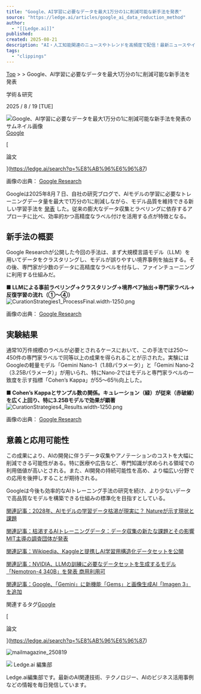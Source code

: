 ```yaml
---
title: "Google、AI学習に必要なデータを最大1万分の1に削減可能な新手法を発表"
source: "https://ledge.ai/articles/google_ai_data_reduction_method"
author:
  - "[[Ledge.ai]]"
published:
created: 2025-08-21
description: "AI・人工知能関連のニュースやトレンドを高頻度で配信！最新ニュースやインタビュー、イベントレポートなどAIに関するさまざまな情報を独自の切り口で掲載"
tags:
  - "clippings"
---
```

[Top](https://ledge.ai/) \> \> Google、AI学習に必要なデータを最大1万分の1に削減可能な新手法を発表

学術＆研究

2025 / 8 / 19 \[TUE\]

![Google、AI学習に必要なデータを最大1万分の1に削減可能な新手法を発表のサムネイル画像](https://storage.googleapis.com/ledge-ai-prd-public-bucket/media/Achieving_10_000x_training_data_reduction_fc90dd6f52/Achieving_10_000x_training_data_reduction_fc90dd6f52.jpg)[Google](https://ledge.ai/search?q=Google)

[

論文

](https://ledge.ai/search?q=%E8%AB%96%E6%96%87)

画像の出典： [Google Research](https://research.google/blog/achieving-10000x-training-data-reduction-with-high-fidelity-labels/)

Googleは2025年8月７日、自社の研究ブログで、AIモデルの学習に必要なトレーニングデータ量を最大で1万分の1に削減しながら、モデル品質を維持できる新しい学習手法を [発表](https://research.google/blog/achieving-10000x-training-data-reduction-with-high-fidelity-labels/) した。従来の膨大なデータ収集とラベリングに依存するアプローチに比べ、効率的かつ高精度なラベル付けを活用する点が特徴となる。

## 新手法の概要

Google Researchが公開した今回の手法は、まず大規模言語モデル（LLM）を用いてデータをクラスタリングし、モデルが誤りやすい境界事例を抽出する。その後、専門家が少数のデータに高精度なラベルを付与し、ファインチューニングに利用する仕組みだ。

**■ LLMによる事前ラベリング→クラスタリング→境界ペア抽出→専門家ラベル→反復学習の流れ（①〜④）** ![CurationStrategies1_ProcessFinal.width-1250.png](https://storage.googleapis.com/ledge-ai-prd-public-bucket/media/Curation_Strategies1_Process_Final_width_1250_c73b951bad/Curation_Strategies1_Process_Final_width_1250_c73b951bad.png)

画像の出典： [Google Research](https://research.google/blog/achieving-10000x-training-data-reduction-with-high-fidelity-labels/)

## 実験結果

通常10万件規模のラベルが必要とされるケースにおいて、この手法では250〜450件の専門家ラベルで同等以上の成果を得られることが示された。実験にはGoogleの軽量モデル「Gemini Nano-1（1.8Bパラメータ）」と「Gemini Nano-2（3.25Bパラメータ）」が用いられ、特にNano-2ではモデルと専門家ラベルの一致度を示す指標「Cohen’s Kappa」が55〜65％向上した。

**■ Cohen’s Kappaとサンプル数の関係。キュレーション（緑）が従来（赤破線）を広く上回り、特に3.25Bモデルで効果が顕著** ![CurationStrategies4_Results.width-1250.png](https://storage.googleapis.com/ledge-ai-prd-public-bucket/media/Curation_Strategies4_Results_width_1250_6dca7b850b/Curation_Strategies4_Results_width_1250_6dca7b850b.png)

画像の出典： [Google Research](https://research.google/blog/achieving-10000x-training-data-reduction-with-high-fidelity-labels/)

## 意義と応用可能性

この成果により、AIの開発に伴うデータ収集やアノテーションのコストを大幅に削減できる可能性がある。特に医療や広告など、専門知識が求められる領域での利用価値が高いとされる。また、AI開発の持続可能性を高め、より幅広い分野での応用を後押しすることが期待される。

Googleは今後も効率的なAIトレーニング手法の研究を続け、より少ないデータで高品質なモデルを構築できる仕組みの標準化を目指すとしている。

[関連記事：2028年、AIモデルの学習データ枯渇が現実に？ Natureが示す現状と課題](https://ledge.ai/articles/ai_data_crisis_2028)

[関連記事：枯渇するAIトレーニングデータ：データ収集の新たな課題とその影響 MIT主導の調査団体が発表](https://ledge.ai/articles/dpi_consent_in_crisis_paper)

[関連記事：Wikipedia、Kaggleと提携しAI学習用構造化データセットを公開](https://ledge.ai/articles/wikipedia_kaggle_ai_dataset)

[関連記事：NVIDIA、LLMの訓練に必要なデータセットを生成するモデル「Nemotron-4 340B」を発表 商用利用可](https://ledge.ai/articles/nvidia_nemotron_4_340)

[関連記事：Google、「Gemini」に新機能「Gems」と画像生成AI「Imagen 3」を追加](https://ledge.ai/articles/google_gemini_update_gems_and_imagen3)

関連するタグ[Google](https://ledge.ai/search?q=Google)

[

論文

](https://ledge.ai/search?q=%E8%AB%96%E6%96%87)

![mailmagazine_250819](https://storage.googleapis.com/ledge-ai-prd-public-bucket/media/250_300_2_281c243244/250_300_2_281c243244.png)

![](https://storage.googleapis.com/ledge-ai-prd-public-bucket/media/C7_P6_S_Gks_400x400_c0281f2ebf/C7_P6_S_Gks_400x400_c0281f2ebf.jpeg) Ledge.ai 編集部

Ledge.ai編集部です。最新のAI関連技術、テクノロジー、AIのビジネス活用事例などの情報を毎日発信しています。